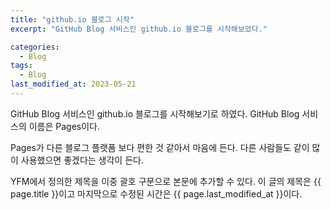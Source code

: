 ```yaml
---
title: "github.io 블로그 시작"
excerpt: "GitHub Blog 서비스인 github.io 블로그를 시작해보았다."

categories:
  - Blog
tags:
  - Blog
last_modified_at: 2023-05-21
---
```


GitHub Blog 서비스인 github.io 블로그를 시작해보기로 하였다.
GitHub Blog 서비스의 이름은 Pages이다.

Pages가 다른 블로그 플랫폼 보다 편한 것 같아서 마음에 든다.
다른 사람들도 같이 많이 사용했으면 좋겠다는 생각이 든다.

YFM에서 정의한 제목을 이중 괄호 구문으로 본문에 추가할 수 있다.
이 글의 제목은 {{ page.title }}이고
마지막으로 수정된 시간은 {{ page.last_modified_at }}이다.
